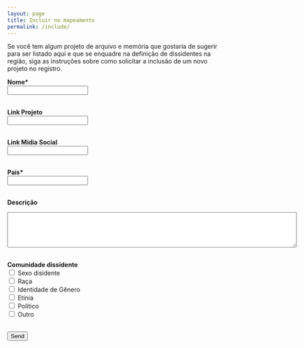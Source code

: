 ```yaml
---
layout: page
title: Incluir no mapeamento
permalink: /include/
---
```



Se você tem algum projeto de arquivo e memória que gostaria de sugerir para ser listado aqui e que se enquadre na definição de dissidentes na região, siga as instruções sobre como solicitar a inclusão de um novo projeto no registro.


<form action="https://formspree.io/f/mgedpgaw" method="POST">
  <label for="name" style="font-weight: bold">Nome*</label><br>
  <input type="text" id="name" name="name" required><br><br>
  
  <label for="link" style="font-weight: bold">Link Projeto</label><br>
  <input type="text" id="link" name="link" required><br><br>
  
  <label for="link" style="font-weight: bold">Link Mídia Social</label><br>
  <input type="text" id="socials" name="socials"><br><br>
  
  <label for="location" style="font-weight: bold">País*</label><br>
  <input type="text" id="location" name="location" required><br><br>
  
  <label for="description" style="font-weight: bold">Descrição</label>
  <textarea rows="5" cols="80" id="description" name="description" required></textarea><br><br>
  
  <label for="community" style="font-weight: bold">Comunidade dissidente</label><br>
  <input type="checkbox" id="sexual_community" name="sexual_community" value="sexual">
  <label for="sexual_community">Sexo disidente</label><br>
  <input type="checkbox" id="race_community" name="race_community" value="race">
  <label for="race_community">Raça</label><br>
  <input type="checkbox" id="gender_community" name="gender_community" value="gender">
  <label for="gender_community">Identidade de Gênero</label><br>
  <input type="checkbox" id="ethnicity_community" name="ethnicity_community" value="ethnicity">
  <label for="ethnicity_community">Etinia</label><br>
  <input type="checkbox" id="political_community" name="political_community" value="political">
  <label for="political_community">Político</label><br>
  <input type="checkbox" id="other_community" name="other_community" value="other">
  <label for="other_community">Outro</label>
  <br><br>
  
  <input type="submit" value="Send">
</form> 
